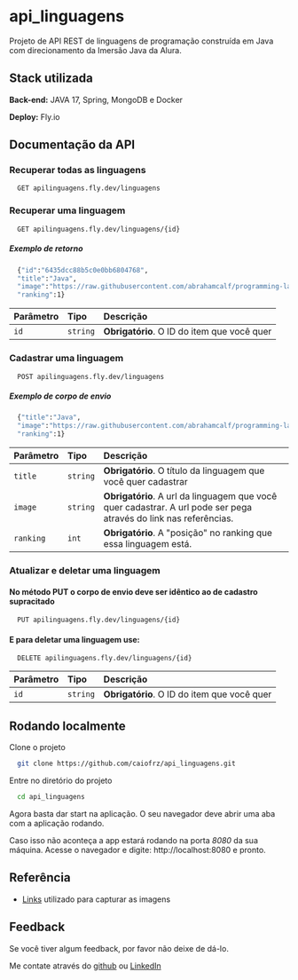 
# api_linguagens

Projeto de API REST de linguagens de programação construída em Java com direcionamento da Imersão Java da Alura.


## Stack utilizada

**Back-end:** JAVA 17, Spring, MongoDB e Docker

**Deploy:** Fly.io



## Documentação da API

### Recuperar todas as linguagens

```http
  GET apilinguagens.fly.dev/linguagens
```

### Recuperar uma linguagem

```http
  GET apilinguagens.fly.dev/linguagens/{id}
```
##### Exemplo de retorno
```bash
  {"id":"6435dcc88b5c0e0bb6804768",
  "title":"Java",
  "image":"https://raw.githubusercontent.com/abrahamcalf/programming-languages-logos/master/src/java/java_256x256.png",
  "ranking":1}
```

| Parâmetro   | Tipo       | Descrição                                   |
| :---------- | :--------- | :------------------------------------------ |
| `id`      | `string` | **Obrigatório**. O ID do item que você quer |

### Cadastrar uma linguagem

```http
  POST apilinguagens.fly.dev/linguagens
```

##### Exemplo de corpo de envio
```bash
  {"title":"Java",
  "image":"https://raw.githubusercontent.com/abrahamcalf/programming-languages-logos/master/src/java/java_256x256.png",
  "ranking":1}
```

| Parâmetro   | Tipo       | Descrição                                   |
| :---------- | :--------- | :------------------------------------------ |
| `title`      | `string` | **Obrigatório**. O título da linguagem que você quer cadastrar|
| `image`      | `string` | **Obrigatório**. A url da linguagem que você quer cadastrar. A url pode ser pega através do link nas referências.|
| `ranking`      | `int` | **Obrigatório**. A "posição" no ranking que essa linguagem está.|


### Atualizar e deletar uma linguagem
#### No método PUT o corpo de envio deve ser idêntico ao de cadastro supracitado 
```http
  PUT apilinguagens.fly.dev/linguagens/{id}
```
 #### E para deletar uma linguagem use:

```http
  DELETE apilinguagens.fly.dev/linguagens/{id}
```
| Parâmetro   | Tipo       | Descrição                                   |
| :---------- | :--------- | :------------------------------------------ |
| `id`      | `string` | **Obrigatório**. O ID do item que você quer |

## Rodando localmente

Clone o projeto

```bash
  git clone https://github.com/caiofrz/api_linguagens.git
```

Entre no diretório do projeto

```bash
  cd api_linguagens
```
Agora basta dar start na aplicação. O seu navegador deve abrir uma aba com a aplicação rodando.

Caso isso não aconteça a app estará rodando na porta *8080* da sua máquina. Acesse o navegador e digite: http://localhost:8080 e pronto.



## Referência

 - [Links](https://awesomeopensource.com/project/elangosundar/awesome-README-templates) utilizado para capturar as imagens


## Feedback

Se você tiver algum feedback, por favor não deixe de dá-lo. 

Me contate através do [github](https://github.com/caiofrz) 
ou [LinkedIn](https://www.linkedin.com/in/caio-ferraz-almeida/) 
